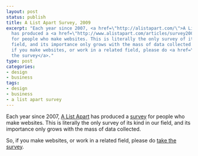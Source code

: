 ```yaml
---
layout: post
status: publish
title: A List Apart Survey, 2009
excerpt: "Each year since 2007, <a href=\"http://alistapart.com/\">A List Apart</a>
  has produced a <a href=\"http://www.alistapart.com/articles/survey2009/\">survey</a>
  for people who make websites. This is literally the only survey of its kind in our
  field, and its importance only grows with the mass of data collected.\r\n\r\nSo,
  if you make websites, or work in a related field, please do <a href=\"http://www.alistapart.com/articles/survey2009/\">take
  the survey</a>."
type: post
categories:
- design
- business
tags:
- design
- business
- a list apart survey
---
```

Each year since 2007, <a href="http://alistapart.com/">A List Apart</a> has produced a <a href="http://www.alistapart.com/articles/survey2009/">survey</a> for people who make websites. This is literally the only survey of its kind in our field, and its importance only grows with the mass of data collected.

So, if you make websites, or work in a related field, please do <a href="http://www.alistapart.com/articles/survey2009/">take the survey</a>.
